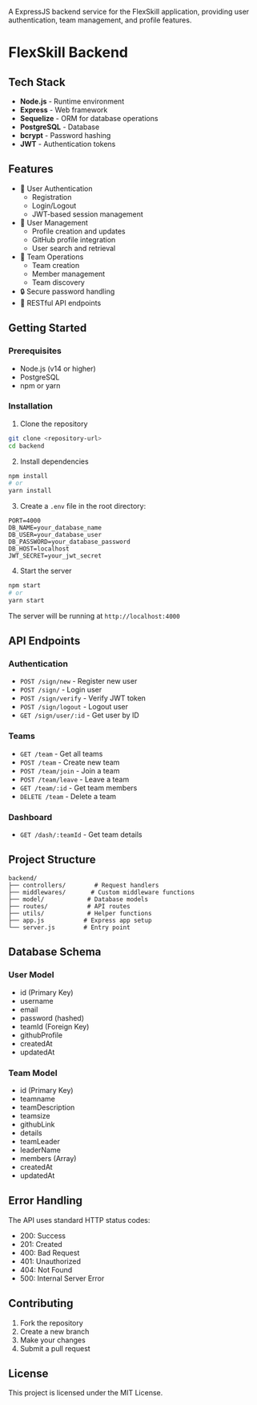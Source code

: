 A ExpressJS backend service for the FlexSkill application, providing user authentication, team management, and profile features.

# FlexSkill Backend

## Tech Stack

- **Node.js** - Runtime environment
- **Express** - Web framework
- **Sequelize** - ORM for database operations
- **PostgreSQL** - Database
- **bcrypt** - Password hashing
- **JWT** - Authentication tokens

## Features

- 🔐 User Authentication
  - Registration
  - Login/Logout
  - JWT-based session management
- 👥 User Management
  - Profile creation and updates
  - GitHub profile integration
  - User search and retrieval
- 🤝 Team Operations
  - Team creation
  - Member management
  - Team discovery
- 🔒 Secure password handling
- 🎯 RESTful API endpoints

## Getting Started

### Prerequisites

- Node.js (v14 or higher)
- PostgreSQL
- npm or yarn

### Installation

1. Clone the repository
```bash
git clone <repository-url>
cd backend
```

2. Install dependencies
```bash
npm install
# or
yarn install
```

3. Create a `.env` file in the root directory:
```env
PORT=4000
DB_NAME=your_database_name
DB_USER=your_database_user
DB_PASSWORD=your_database_password
DB_HOST=localhost
JWT_SECRET=your_jwt_secret
```

4. Start the server
```bash
npm start
# or
yarn start
```

The server will be running at `http://localhost:4000`

## API Endpoints

### Authentication
- `POST /sign/new` - Register new user
- `POST /sign/` - Login user
- `POST /sign/verify` - Verify JWT token
- `POST /sign/logout` - Logout user
- `GET /sign/user/:id` - Get user by ID

### Teams
- `GET /team` - Get all teams
- `POST /team` - Create new team
- `POST /team/join` - Join a team
- `POST /team/leave` - Leave a team
- `GET /team/:id` - Get team members
- `DELETE /team` - Delete a team

### Dashboard
- `GET /dash/:teamId` - Get team details

## Project Structure

```
backend/
├── controllers/        # Request handlers
├── middlewares/       # Custom middleware functions
├── model/            # Database models
├── routes/           # API routes
├── utils/            # Helper functions
├── app.js           # Express app setup
└── server.js        # Entry point
```

## Database Schema

### User Model
- id (Primary Key)
- username
- email
- password (hashed)
- teamId (Foreign Key)
- githubProfile
- createdAt
- updatedAt

### Team Model
- id (Primary Key)
- teamname
- teamDescription
- teamsize
- githubLink
- details
- teamLeader
- leaderName
- members (Array)
- createdAt
- updatedAt

## Error Handling

The API uses standard HTTP status codes:
- 200: Success
- 201: Created
- 400: Bad Request
- 401: Unauthorized
- 404: Not Found
- 500: Internal Server Error

## Contributing

1. Fork the repository
2. Create a new branch
3. Make your changes
4. Submit a pull request

## License

This project is licensed under the MIT License. 
